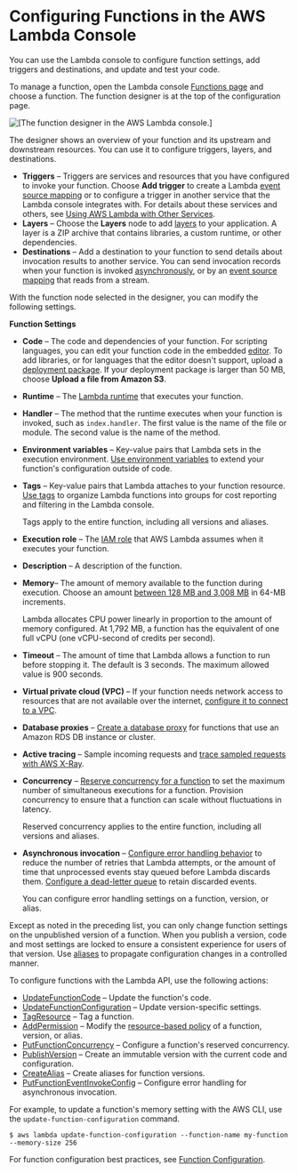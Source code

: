 # Configuring Functions in the AWS Lambda Console<a name="configuration-console"></a>

You can use the Lambda console to configure function settings, add triggers and destinations, and update and test your code\.

To manage a function, open the Lambda console [Functions page](https://console.aws.amazon.com/lambda/home#/functions) and choose a function\. The function designer is at the top of the configuration page\.

![\[The function designer in the AWS Lambda console.\]](http://docs.aws.amazon.com/lambda/latest/dg/images/console-designer.png)

The designer shows an overview of your function and its upstream and downstream resources\. You can use it to configure triggers, layers, and destinations\.
+ **Triggers** – Triggers are services and resources that you have configured to invoke your function\. Choose **Add trigger** to create a Lambda [event source mapping](invocation-eventsourcemapping.md) or to configure a trigger in another service that the Lambda console integrates with\. For details about these services and others, see [Using AWS Lambda with Other Services](lambda-services.md)\.
+ **Layers** – Choose the **Layers** node to add [layers](configuration-layers.md) to your application\. A layer is a ZIP archive that contains libraries, a custom runtime, or other dependencies\.
+ **Destinations** – Add a destination to your function to send details about invocation results to another service\. You can send invocation records when your function is invoked [asynchronously](invocation-async.md), or by an [event source mapping](invocation-eventsourcemapping.md) that reads from a stream\.

With the function node selected in the designer, you can modify the following settings\.

**Function Settings**
+ **Code** – The code and dependencies of your function\. For scripting languages, you can edit your function code in the embedded [editor](code-editor.md)\. To add libraries, or for languages that the editor doesn't support, upload a [deployment package](gettingstarted-features.md#gettingstarted-features-package)\. If your deployment package is larger than 50 MB, choose **Upload a file from Amazon S3**\.
+ **Runtime** – The [Lambda runtime](lambda-runtimes.md) that executes your function\.
+ **Handler** – The method that the runtime executes when your function is invoked, such as `index.handler`\. The first value is the name of the file or module\. The second value is the name of the method\.
+ **Environment variables** – Key\-value pairs that Lambda sets in the execution environment\. [ Use environment variables](configuration-envvars.md) to extend your function's configuration outside of code\.
+ **Tags** – Key\-value pairs that Lambda attaches to your function resource\. [Use tags](configuration-tags.md) to organize Lambda functions into groups for cost reporting and filtering in the Lambda console\.

  Tags apply to the entire function, including all versions and aliases\.
+ **Execution role** – The [IAM role](lambda-intro-execution-role.md) that AWS Lambda assumes when it executes your function\.
+ **Description** – A description of the function\.
+ **Memory**– The amount of memory available to the function during execution\. Choose an amount [between 128 MB and 3,008 MB](gettingstarted-limits.md) in 64\-MB increments\.

  Lambda allocates CPU power linearly in proportion to the amount of memory configured\. At 1,792 MB, a function has the equivalent of one full vCPU \(one vCPU\-second of credits per second\)\.
+ **Timeout** – The amount of time that Lambda allows a function to run before stopping it\. The default is 3 seconds\. The maximum allowed value is 900 seconds\.
+ **Virtual private cloud \(VPC\)** – If your function needs network access to resources that are not available over the internet, [configure it to connect to a VPC](configuration-vpc.md)\.
+ **Database proxies** – [Create a database proxy](configuration-database.md) for functions that use an Amazon RDS DB instance or cluster\.
+ **Active tracing** – Sample incoming requests and [trace sampled requests with AWS X\-Ray](lambda-x-ray.md)\.
+ **Concurrency** – [Reserve concurrency for a function](configuration-concurrency.md) to set the maximum number of simultaneous executions for a function\. Provision concurrency to ensure that a function can scale without fluctuations in latency\. 

  Reserved concurrency applies to the entire function, including all versions and aliases\.
+ **Asynchronous invocation** – [Configure error handling behavior](invocation-async.md) to reduce the number of retries that Lambda attempts, or the amount of time that unprocessed events stay queued before Lambda discards them\. [Configure a dead\-letter queue](invocation-async.md#dlq) to retain discarded events\.

  You can configure error handling settings on a function, version, or alias\.

Except as noted in the preceding list, you can only change function settings on the unpublished version of a function\. When you publish a version, code and most settings are locked to ensure a consistent experience for users of that version\. Use [aliases](configuration-aliases.md) to propagate configuration changes in a controlled manner\.

To configure functions with the Lambda API, use the following actions:
+ [UpdateFunctionCode](API_UpdateFunctionCode.md) – Update the function's code\.
+ [UpdateFunctionConfiguration](API_UpdateFunctionConfiguration.md) – Update version\-specific settings\.
+ [TagResource](API_TagResource.md) – Tag a function\.
+ [AddPermission](API_AddPermission.md) – Modify the [resource\-based policy](access-control-resource-based.md) of a function, version, or alias\.
+ [PutFunctionConcurrency](API_PutFunctionConcurrency.md) – Configure a function's reserved concurrency\.
+ [PublishVersion](API_PublishVersion.md) – Create an immutable version with the current code and configuration\.
+ [CreateAlias](API_CreateAlias.md) – Create aliases for function versions\.
+ [PutFunctionEventInvokeConfig](https://docs.aws.amazon.com/lambda/latest/dg/API_PutFunctionEventInvokeConfig.html) – Configure error handling for asynchronous invocation\.

For example, to update a function's memory setting with the AWS CLI, use the `update-function-configuration` command\.

```
$ aws lambda update-function-configuration --function-name my-function --memory-size 256
```

For function configuration best practices, see [Function Configuration](best-practices.md#function-configuration)\.